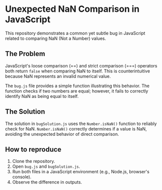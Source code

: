 # Unexpected NaN Comparison in JavaScript

This repository demonstrates a common yet subtle bug in JavaScript related to comparing NaN (Not a Number) values.

## The Problem

JavaScript's loose comparison (==) and strict comparison (===) operators both return `false` when comparing NaN to itself. This is counterintuitive because NaN represents an invalid numerical value.

The `bug.js` file provides a simple function illustrating this behavior.  The function checks if two numbers are equal; however, it fails to correctly identify NaN as being equal to itself.

## The Solution

The solution in `bugSolution.js` uses the `Number.isNaN()` function to reliably check for NaN.  `Number.isNaN()` correctly determines if a value is NaN, avoiding the unexpected behavior of direct comparison.

## How to reproduce

1. Clone the repository.
2. Open `bug.js` and `bugSolution.js`.
3. Run both files in a JavaScript environment (e.g., Node.js, browser's console).
4. Observe the difference in outputs.